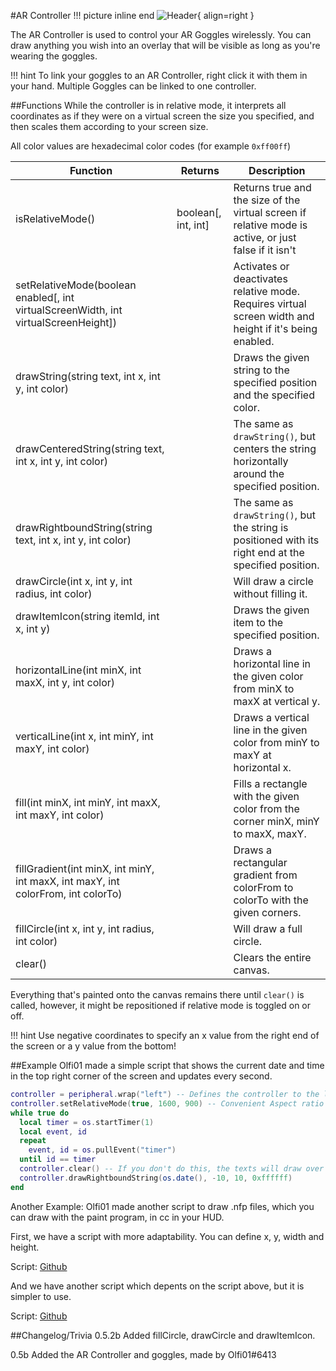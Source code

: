 #AR Controller
!!! picture inline end
    ![Header](https://srendi.de/wp-content/uploads/2021/04/AR-Controller.png){ align=right }

The AR Controller is used to control your AR Goggles wirelessly. You can draw anything you wish into an overlay that will be visible as long as you're wearing the goggles.

!!! hint
    To link your goggles to an AR Controller, right click it with them in your hand. Multiple Goggles can be linked to one controller.

##Functions
While the controller is in relative mode, it interprets all coordinates as if they were on a virtual screen the size you specified, and then scales them according to your screen size.

All color values are hexadecimal color codes (for example ```0xff00ff```)

| Function | Returns  | Description |
|------------|--------------|-------------|
| isRelativeMode()  | boolean\[, int, int\] | Returns true and the size of the virtual screen if relative mode is active, or just false if it isn't |
| setRelativeMode(boolean enabled\[, int virtualScreenWidth, int virtualScreenHeight\])  | | Activates or deactivates relative mode. Requires virtual screen width and height if it's being enabled. |
| drawString(string text, int x, int y, int color) | | Draws the given string to the specified position and the specified color. |
| drawCenteredString(string text, int x, int y, int color) | | The same as ```drawString()```, but centers the string horizontally around the specified position. |
| drawRightboundString(string text, int x, int y, int color) | | The same as ```drawString()```, but the string is positioned with its right end at the specified position. |
| drawCircle(int x, int y, int radius, int color) | | Will draw a circle without filling it.  |
| drawItemIcon(string itemId, int x, int y) | | Draws the given item to the specified position. |
| horizontalLine(int minX, int maxX, int y, int color) | | Draws a horizontal line in the given color from minX to maxX at vertical y. |
| verticalLine(int x, int minY, int maxY, int color) | | Draws a vertical line in the given color from minY to maxY at horizontal x. |
| fill(int minX, int minY, int maxX, int maxY, int color) | | Fills a rectangle with the given color from the corner minX, minY to maxX, maxY. |
| fillGradient(int minX, int minY, int maxX, int maxY, int colorFrom, int colorTo) | | Draws a rectangular gradient from colorFrom to colorTo with the given corners. |
| fillCircle(int x, int y, int radius, int color) | | Will draw a full circle. |
| clear() | | Clears the entire canvas. |

Everything that's painted onto the canvas remains there until ```clear()``` is called, however, it might be repositioned if relative mode is toggled on or off.

!!! hint
    Use negative coordinates to specify an x value from the right end of the screen or a y value from the bottom!

##Example
Olfi01 made a simple script that shows the current date and time in the top right corner of the screen and updates every second.
```lua
controller = peripheral.wrap("left") -- Defines the controller to the left of the computer
controller.setRelativeMode(true, 1600, 900) -- Convenient Aspect ratio for most screens
while true do
  local timer = os.startTimer(1)
  local event, id
  repeat
    event, id = os.pullEvent("timer")
  until id == timer
  controller.clear() -- If you don't do this, the texts will draw over each other
  controller.drawRightboundString(os.date(), -10, 10, 0xffffff)
end
```

Another Example:
Olfi01 made another script to draw .nfp files, which you can draw with the paint program, in cc in your HUD.

First, we have a script with more adaptability. You can define x, y, width and height.

Script: [Github](https://gist.github.com/Seniorendi/ce4971245b20fb031ca9b65ec4fcb4d0)

And we have another script which depents on the script above, but it is simpler to use.

Script: [Github](https://gist.github.com/Seniorendi/954e9888fac01efe8f23e82d0ae06e92)

##Changelog/Trivia
0.5.2b
Added fillCircle, drawCircle and drawItemIcon.

0.5b
Added the AR Controller and goggles, made by Olfi01#6413
